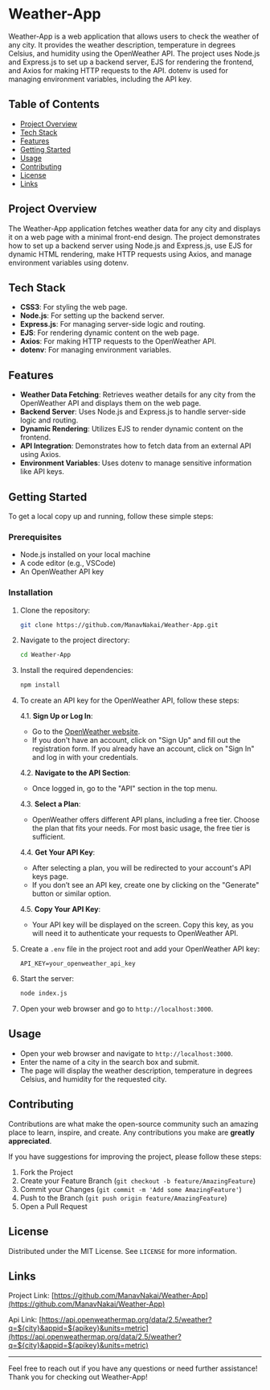 # Weather-App

Weather-App is a web application that allows users to check the weather of any city. It provides the weather description, temperature in degrees Celsius, and humidity using the OpenWeather API. The project uses Node.js and Express.js to set up a backend server, EJS for rendering the frontend, and Axios for making HTTP requests to the API. dotenv is used for managing environment variables, including the API key.

## Table of Contents
- [Project Overview](#project-overview)
- [Tech Stack](#tech-stack)
- [Features](#features)
- [Getting Started](#getting-started)
- [Usage](#usage)
- [Contributing](#contributing)
- [License](#license)
- [Links](#links)

## Project Overview
The Weather-App application fetches weather data for any city and displays it on a web page with a minimal front-end design. The project demonstrates how to set up a backend server using Node.js and Express.js, use EJS for dynamic HTML rendering, make HTTP requests using Axios, and manage environment variables using dotenv.

## Tech Stack
- **CSS3**: For styling the web page.
- **Node.js**: For setting up the backend server.
- **Express.js**: For managing server-side logic and routing.
- **EJS**: For rendering dynamic content on the web page.
- **Axios**: For making HTTP requests to the OpenWeather API.
- **dotenv**: For managing environment variables.

## Features
- **Weather Data Fetching**: Retrieves weather details for any city from the OpenWeather API and displays them on the web page.
- **Backend Server**: Uses Node.js and Express.js to handle server-side logic and routing.
- **Dynamic Rendering**: Utilizes EJS to render dynamic content on the frontend.
- **API Integration**: Demonstrates how to fetch data from an external API using Axios.
- **Environment Variables**: Uses dotenv to manage sensitive information like API keys.

## Getting Started
To get a local copy up and running, follow these simple steps:

### Prerequisites
- Node.js installed on your local machine
- A code editor (e.g., VSCode)
- An OpenWeather API key

### Installation
1. Clone the repository:
   ```sh
   git clone https://github.com/ManavNakai/Weather-App.git
   ```
2. Navigate to the project directory:
   ```sh
   cd Weather-App
   ```
3. Install the required dependencies:
   ```sh
   npm install
   ```

4. To create an API key for the OpenWeather API, follow these steps:

   4.1. **Sign Up or Log In**:
   - Go to the [OpenWeather website](https://openweathermap.org/).
   - If you don't have an account, click on "Sign Up" and fill out the registration form. If you already have an account, click on "Sign In" and log in with your credentials.
   
   4.2. **Navigate to the API Section**:
   - Once logged in, go to the "API" section in the top menu.

   4.3. **Select a Plan**:
   - OpenWeather offers different API plans, including a free tier. Choose the plan that fits your needs. For most basic usage, the free tier is sufficient.

   4.4. **Get Your API Key**:
   - After selecting a plan, you will be redirected to your account's API keys page.
   - If you don’t see an API key, create one by clicking on the "Generate" button or similar option.

   4.5. **Copy Your API Key**:
   - Your API key will be displayed on the screen. Copy this key, as you will need it to authenticate your requests to OpenWeather API.

5. Create a `.env` file in the project root and add your OpenWeather API key:
   ```
   API_KEY=your_openweather_api_key
   ```
6. Start the server:
   ```sh
   node index.js
   ```
7. Open your web browser and go to `http://localhost:3000`.

## Usage
- Open your web browser and navigate to `http://localhost:3000`.
- Enter the name of a city in the search box and submit.
- The page will display the weather description, temperature in degrees Celsius, and humidity for the requested city.

## Contributing
Contributions are what make the open-source community such an amazing place to learn, inspire, and create. Any contributions you make are **greatly appreciated**.

If you have suggestions for improving the project, please follow these steps:
1. Fork the Project
2. Create your Feature Branch (`git checkout -b feature/AmazingFeature`)
3. Commit your Changes (`git commit -m 'Add some AmazingFeature'`)
4. Push to the Branch (`git push origin feature/AmazingFeature`)
5. Open a Pull Request

## License
Distributed under the MIT License. See `LICENSE` for more information.

## Links
Project Link: [https://github.com/ManavNakai/Weather-App](https://github.com/ManavNakai/Weather-App)

Api Link: [https://api.openweathermap.org/data/2.5/weather?q=${city}&appid=${apikey}&units=metric](https://api.openweathermap.org/data/2.5/weather?q=${city}&appid=${apikey}&units=metric)

---

Feel free to reach out if you have any questions or need further assistance! Thank you for checking out Weather-App!
